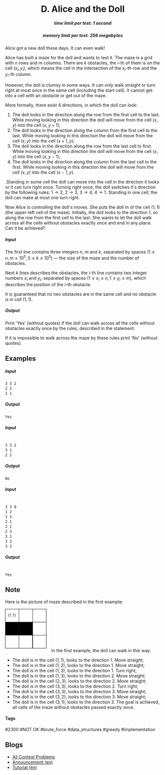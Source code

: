 <h1 style='text-align: center;'> D. Alice and the Doll</h1>

<h5 style='text-align: center;'>time limit per test: 1 second</h5>
<h5 style='text-align: center;'>memory limit per test: 256 megabytes</h5>

Alice got a new doll these days. It can even walk!

Alice has built a maze for the doll and wants to test it. The maze is a grid with $n$ rows and $m$ columns. There are $k$ obstacles, the $i$-th of them is on the cell $(x_i, y_i)$, which means the cell in the intersection of the $x_i$-th row and the $y_i$-th column.

However, the doll is clumsy in some ways. It can only walk straight or turn right at most once in the same cell (including the start cell). It cannot get into a cell with an obstacle or get out of the maze.

More formally, there exist $4$ directions, in which the doll can look:

1. The doll looks in the direction along the row from the first cell to the last. While moving looking in this direction the doll will move from the cell $(x, y)$ into the cell $(x, y + 1)$;
2. The doll looks in the direction along the column from the first cell to the last. While moving looking in this direction the doll will move from the cell $(x, y)$ into the cell $(x + 1, y)$;
3. The doll looks in the direction along the row from the last cell to first. While moving looking in this direction the doll will move from the cell $(x, y)$ into the cell $(x, y - 1)$;
4. The doll looks in the direction along the column from the last cell to the first. While moving looking in this direction the doll will move from the cell $(x, y)$ into the cell $(x - 1, y)$.

.Standing in some cell the doll can move into the cell in the direction it looks or it can turn right once. Turning right once, the doll switches it's direction by the following rules: $1 \to 2$, $2 \to 3$, $3 \to 4$, $4 \to 1$. Standing in one cell, the doll can make at most one turn right.

Now Alice is controlling the doll's moves. She puts the doll in of the cell $(1, 1)$ (the upper-left cell of the maze). Initially, the doll looks to the direction $1$, so along the row from the first cell to the last. She wants to let the doll walk across all the cells without obstacles exactly once and end in any place. Can it be achieved?

##### Input

The first line contains three integers $n$, $m$ and $k$, separated by spaces ($1 \leq n,m \leq 10^5, 0 \leq k \leq 10^5$) — the size of the maze and the number of obstacles.

Next $k$ lines describes the obstacles, the $i$-th line contains two integer numbers $x_i$ and $y_i$, separated by spaces ($1 \leq x_i \leq n,1 \leq y_i \leq m$), which describes the position of the $i$-th obstacle.

It is guaranteed that no two obstacles are in the same cell and no obstacle is in cell $(1, 1)$.

##### Output

Print 'Yes' (without quotes) if the doll can walk across all the cells without obstacles exactly once by the rules, described in the statement.

If it is impossible to walk across the maze by these rules print 'No' (without quotes).

## Examples

##### Input


```text
3 3 2
2 2
2 1
```
##### Output


```text
Yes
```
##### Input

```text

3 3 2
3 1
2 2

```
##### Output


```text
No
```
##### Input

```text

3 3 8
1 2
1 3
2 1
2 2
2 3
3 1
3 2
3 3

```
##### Output


```text

Yes
```
## Note

Here is the picture of maze described in the first example:

 ![](images/6119b2ccfa3f0ba7281b7d5c84a02eda5e7dfe0d.png) In the first example, the doll can walk in this way:

* The doll is in the cell $(1, 1)$, looks to the direction $1$. Move straight;
* The doll is in the cell $(1, 2)$, looks to the direction $1$. Move straight;
* The doll is in the cell $(1, 3)$, looks to the direction $1$. Turn right;
* The doll is in the cell $(1, 3)$, looks to the direction $2$. Move straight;
* The doll is in the cell $(2, 3)$, looks to the direction $2$. Move straight;
* The doll is in the cell $(3, 3)$, looks to the direction $2$. Turn right;
* The doll is in the cell $(3, 3)$, looks to the direction $3$. Move straight;
* The doll is in the cell $(3, 2)$, looks to the direction $3$. Move straight;
* The doll is in the cell $(3, 1)$, looks to the direction $3$. The goal is achieved, all cells of the maze without obstacles passed exactly once.


#### Tags 

#2300 #NOT OK #brute_force #data_structures #greedy #implementation 

## Blogs
- [All Contest Problems](../Codeforces_Round_593_(Div._2).md)
- [Announcement (en)](../blogs/Announcement_(en).md)
- [Tutorial (en)](../blogs/Tutorial_(en).md)
